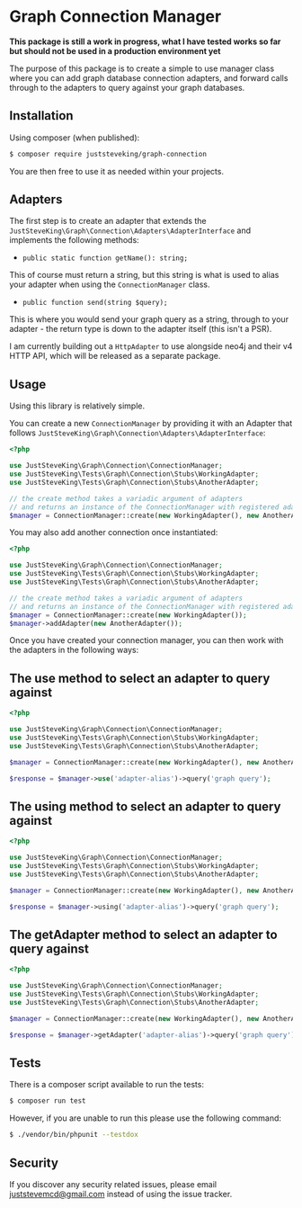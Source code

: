 # Graph Connection Manager

**This package is still a work in progress, what I have tested works so far but should not be used in a production environment yet**

The purpose of this package is to create a simple to use manager class where you can add graph database connection adapters, and forward calls through to the adapters to query against your graph databases.

## Installation

Using composer (when published):

```bash
$ composer require juststeveking/graph-connection
```

You are then free to use it as needed within your projects.

## Adapters

The first step is to create an adapter that extends the `JustSteveKing\Graph\Connection\Adapters\AdapterInterface` and implements the following methods:

- `public static function getName(): string;`

This of course must return a string, but this string is what is used to alias your adapter when using the `ConnectionManager` class.

- `public function send(string $query);`

This is where you would send your graph query as a string, through to your adapter - the return type is down to the adapter itself (this isn't a PSR).


I am currently building out a `HttpAdapter` to use alongside neo4j and their v4 HTTP API, which will be released as a separate package.


## Usage

Using this library is relatively simple.

You can create a new `ConnectionManager` by providing it with an Adapter that follows `JustSteveKing\Graph\Connection\Adapters\AdapterInterface`:

```php
<?php

use JustSteveKing\Graph\Connection\ConnectionManager;
use JustSteveKing\Tests\Graph\Connection\Stubs\WorkingAdapter;
use JustSteveKing\Tests\Graph\Connection\Stubs\AnotherAdapter;

// the create method takes a variadic argument of adapters
// and returns an instance of the ConnectionManager with registered adapters
$manager = ConnectionManager::create(new WorkingAdapter(), new AnotherAdapter());
```

You may also add another connection once instantiated:

```php
<?php

use JustSteveKing\Graph\Connection\ConnectionManager;
use JustSteveKing\Tests\Graph\Connection\Stubs\WorkingAdapter;
use JustSteveKing\Tests\Graph\Connection\Stubs\AnotherAdapter;

// the create method takes a variadic argument of adapters
// and returns an instance of the ConnectionManager with registered adapters
$manager = ConnectionManager::create(new WorkingAdapter());
$manager->addAdapter(new AnotherAdapter());
```

Once you have created your connection manager, you can then work with the adapters in the following ways:

## The use method to select an adapter to query against

```php
<?php

use JustSteveKing\Graph\Connection\ConnectionManager;
use JustSteveKing\Tests\Graph\Connection\Stubs\WorkingAdapter;
use JustSteveKing\Tests\Graph\Connection\Stubs\AnotherAdapter;

$manager = ConnectionManager::create(new WorkingAdapter(), new AnotherAdapter());

$response = $manager->use('adapter-alias')->query('graph query');
```

## The using method to select an adapter to query against

```php
<?php

use JustSteveKing\Graph\Connection\ConnectionManager;
use JustSteveKing\Tests\Graph\Connection\Stubs\WorkingAdapter;
use JustSteveKing\Tests\Graph\Connection\Stubs\AnotherAdapter;

$manager = ConnectionManager::create(new WorkingAdapter(), new AnotherAdapter());

$response = $manager->using('adapter-alias')->query('graph query');
```

## The getAdapter method to select an adapter to query against

```php
<?php

use JustSteveKing\Graph\Connection\ConnectionManager;
use JustSteveKing\Tests\Graph\Connection\Stubs\WorkingAdapter;
use JustSteveKing\Tests\Graph\Connection\Stubs\AnotherAdapter;

$manager = ConnectionManager::create(new WorkingAdapter(), new AnotherAdapter());

$response = $manager->getAdapter('adapter-alias')->query('graph query');
```

## Tests

There is a composer script available to run the tests:

```bash
$ composer run test
```

However, if you are unable to run this please use the following command:

```bash
$ ./vendor/bin/phpunit --testdox
```

## Security

If you discover any security related issues, please email juststevemcd@gmail.com instead of using the issue tracker.
